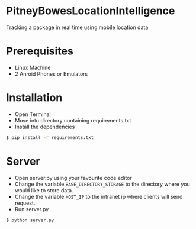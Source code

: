 # PitneyBowesLocationIntelligence
Tracking a package in real time using mobile location data
# Prerequisites 
- Linux Machine
- 2 Anroid Phones or Emulators

# Installation
- Open Terminal
- Move into directory containing requirements.txt 
- Install the dependencies 
```sh
$ pip install -r requirements.txt
```
# Server
  - Open server.py using your favourite code editor
  - Change the variable `BASE_DIRECTORY_STORAGE` to the directory where you would like to store data.
  - Change the variable `HOST_IP` to the intranet ip where clients will send request.
  - Run server.py
  ```sh
  $ python server.py
  ```

